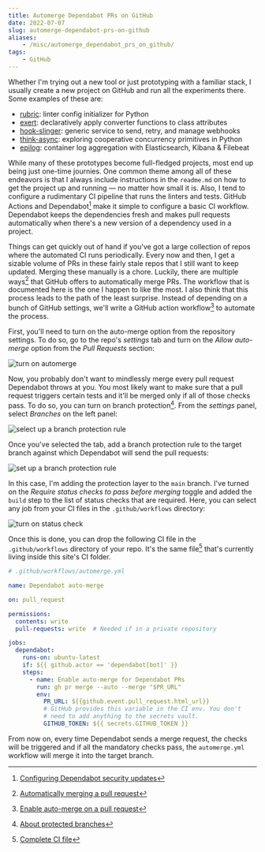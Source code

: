 ```yaml
---
title: Automerge Dependabot PRs on GitHub
date: 2022-07-07
slug: automerge-dependabot-prs-on-github
aliases:
    - /misc/automerge_dependabot_prs_on_github/
tags:
    - GitHub
---
```


Whether I'm trying out a new tool or just prototyping with a familiar stack, I usually
create a new project on GitHub and run all the experiments there. Some examples of these
are:

- [rubric]: linter config initializer for Python
- [exert]: declaratively apply converter functions to class attributes
- [hook-slinger]: generic service to send, retry, and manage webhooks
- [think-async]: exploring cooperative concurrency primitives in Python
- [epilog]: container log aggregation with Elasticsearch, Kibana & Filebeat

While many of these prototypes become full-fledged projects, most end up being just one-time
journies. One common theme among all of these endeavors is that I always include
instructions in the `readme.md` on how to get the project up and running — no matter how
small it is. Also, I tend to configure a rudimentary CI pipeline that runs the linters and
tests. GitHub Actions and Dependabot[^1] make it simple to configure a basic CI workflow.
Dependabot keeps the dependencies fresh and makes pull requests automatically when there's a
new version of a dependency used in a project.

Things can get quickly out of hand if you've got a large collection of repos where the
automated CI runs periodically. Every now and then, I get a sizable volume of PRs in these
fairly stale repos that I still want to keep updated. Merging these manually is a chore.
Luckily, there are multiple ways[^2] that GitHub offers to automatically merge PRs. The
workflow that is documented here is the one I happen to like the most. I also think that
this process leads to the path of the least surprise. Instead of depending on a bunch of
GitHub settings, we'll write a GitHub action workflow[^3] to automate the process.

First, you'll need to turn on the auto-merge option from the repository settings. To do so,
go to the repo's _settings_ tab and turn on the _Allow auto-merge_ option from the _Pull
Requests_ section:

![turn on automerge][image_1]

Now, you probably don't want to mindlessly merge every pull request Dependabot throws at
you. You most likely want to make sure that a pull request triggers certain tests and it'll
be merged only if all of those checks pass. To do so, you can turn on branch protection[^4].
From the _settings_ panel, select _Branches_ on the left panel:

![select up a branch protection rule][image_2]

Once you've selected the tab, add a branch protection rule to the target branch against
which Dependabot will send the pull requests:

![set up a branch protection rule][image_3]

In this case, I'm adding the protection layer to the `main` branch. I've turned on the
_Require status checks to pass before merging_ toggle and added the `build` step to the list
of status checks that are required. Here, you can select any job from your CI files in the
`.github/workflows` directory:

![turn on status check][image_4]

Once this is done, you can drop the following CI file in the `.github/workflows` directory
of your repo. It's the same file[^5] that's currently living inside this site's CI folder.

```yml
# .github/workflows/automerge.yml

name: Dependabot auto-merge

on: pull_request

permissions:
  contents: write
  pull-requests: write  # Needed if in a private repository

jobs:
  dependabot:
    runs-on: ubuntu-latest
    if: ${{ github.actor == 'dependabot[bot]' }}
    steps:
      - name: Enable auto-merge for Dependabot PRs
        run: gh pr merge --auto --merge "$PR_URL"
        env:
          PR_URL: ${{github.event.pull_request.html_url}}
          # GitHub provides this variable in the CI env. You don't
          # need to add anything to the secrets vault.
          GITHUB_TOKEN: ${{ secrets.GITHUB_TOKEN }}
```

From now on, every time Dependabot sends a merge request, the checks will be triggered and
if all the mandatory checks pass, the `automerge.yml` workflow will merge it into the target
branch.

[^1]:
    [Configuring Dependabot security updates](https://docs.github.com/en/code-security/dependabot/dependabot-security-updates/configuring-dependabot-security-updates)

[^2]:
    [Automatically merging a pull request](https://docs.github.com/en/pull-requests/collaborating-with-pull-requests/incorporating-changes-from-a-pull-request/automatically-merging-a-pull-request)

[^3]:
    [Enable auto-merge on a pull request](https://docs.github.com/en/code-security/dependabot/working-with-dependabot/automating-dependabot-with-github-actions#enable-auto-merge-on-a-pull-request)

[^4]:
    [About protected branches](https://docs.github.com/en/repositories/configuring-branches-and-merges-in-your-repository/defining-the-mergeability-of-pull-requests/about-protected-branches)

[^5]:
    [Complete CI file](https://github.com/rednafi/reflections/blob/master/.github/workflows/automerge.yml)

[rubric]: https://github.com/rednafi/rubric
[exert]: https://github.com/rednafi/exert
[hook-slinger]: https://github.com/rednafi/hook-slinger
[think-async]: https://github.com/rednafi/think-async
[epilog]: https://github.com/rednafi/epilog
[image_1]:
    https://blob.rednafi.com/static/images/automerge_dependabot_prs_on_github/img_1.png
[image_2]:
    https://blob.rednafi.com/static/images/automerge_dependabot_prs_on_github/img_2.png
[image_3]:
    https://blob.rednafi.com/static/images/automerge_dependabot_prs_on_github/img_3.png
[image_4]:
    https://blob.rednafi.com/static/images/automerge_dependabot_prs_on_github/img_4.png
